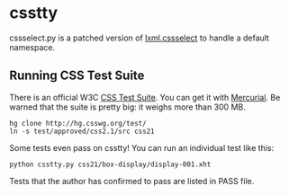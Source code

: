 # csstty

cssselect.py is a patched version of
[lxml.cssselect](http://lxml.de/cssselect.html) to handle a default
namespace.

## Running CSS Test Suite

There is an official W3C [CSS Test Suite](http://test.csswg.org/).
You can get it with [Mercurial](http://mercurial.selenic.com/).
Be warned that the suite is pretty big: it weighs more than 300 MB.

    hg clone http://hg.csswg.org/test/
    ln -s test/approved/css2.1/src css21

Some tests even pass on csstty! You can run an individual test like
this:

    python csstty.py css21/box-display/display-001.xht

Tests that the author has confirmed to pass are listed in PASS file.
